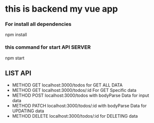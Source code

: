 # this is backend my vue app

### For install all dependencies
npm install 

### this command for start API SERVER
npm start 

## LIST API
- METHOD GET localhost:3000/todos
    for GET ALL DATA
- METHOD GET localhost:3000/todos/:id
    For GET Specific data
- METHOD POST localhost:3000/todos 
   with bodyParse Data for input data
- METHOD PATCH localhost:3000/todos/:id
   with bodyParse Data for UPDATING data
- METHOD DELETE localhost:3000/todos/:id
   for DELETING data
